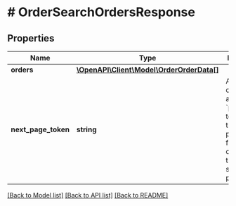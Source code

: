 # # OrderSearchOrdersResponse


## Properties 


Name | Type | Description | Notes
------------ | ------------- | ------------- | -------------
**orders**| [**\OpenAPI\Client\Model\OrderOrderData[]**](OrderOrderData.md) |   | [optional]
**next_page_token**| **string** | A token that can be sent as &#x60;page_token&#x60; to retrieve the next page. If this field is omitted, there are no subsequent pages.  | [optional]


[[Back to Model list]](../../README.md#models) [[Back to API list]](../../README.md#endpoints) [[Back to README]](../../README.md)

